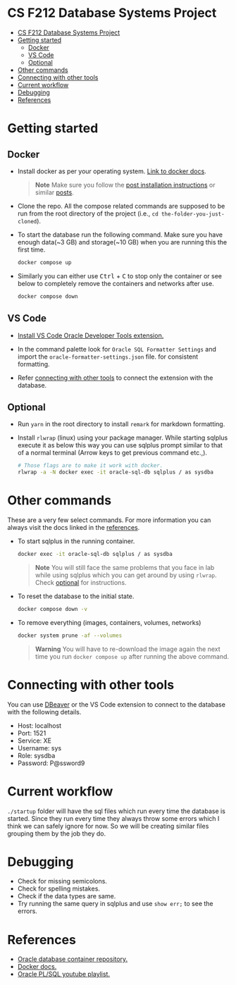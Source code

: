 # CS F212 Database Systems Project

*   [CS F212 Database Systems Project](#cs-f212-database-systems-project)
*   [Getting started](#getting-started)
    *   [Docker](#docker)
    *   [VS Code](#vs-code)
    *   [Optional](#optional)
*   [Other commands](#other-commands)
*   [Connecting with other tools](#connecting-with-other-tools)
*   [Current workflow](#current-workflow)
*   [Debugging](#debugging)
*   [References](#references)

# Getting started

## Docker

*   Install docker as per your operating system. [Link to docker docs](https://docs.docker.com/engine/install/ubuntu/#installation-methods).

    > **Note**
    > Make sure you follow the [post installation instructions](https://docs.docker.com/engine/install/linux-postinstall/) or similar [posts](https://www.digitalocean.com/community/questions/how-to-fix-docker-got-permission-denied-while-trying-to-connect-to-the-docker-daemon-socket).

*   Clone the repo. All the compose related commands are supposed to be run from the root directory of the project (i.e., `cd the-folder-you-just-cloned`).

*   To start the database run the following command. Make sure you have enough data(~3 GB) and storage(~10 GB) when you are running this the first time.

    ```bash
    docker compose up
    ```

*   Similarly you can either use <kbd>Ctrl</kbd> + <kbd>C</kbd> to stop only the container or see below to completely remove the containers and networks after use.

    ```bash
    docker compose down
    ```

## VS Code

*   [Install VS Code Oracle Developer Tools extension.](https://marketplace.visualstudio.com/items?itemName=Oracle.oracledevtools)

*   In the command palette look for `Oracle SQL Formatter Settings` and import the `oracle-formatter-settings.json` file. for consistent formatting.

*   Refer  [connecting with other tools](#connecting-with-other-tools) to connect the extension with the database.

## Optional

*   Run `yarn` in the root directory to install `remark` for markdown formatting.
*   Install `rlwrap` (linux) using your package manager. While starting sqlplus execute it as below this way you can use sqlplus prompt similar to that of a normal terminal (Arrow keys to get previous command etc.,).

    ```bash
    # Those flags are to make it work with docker.
    rlwrap -a -N docker exec -it oracle-sql-db sqlplus / as sysdba
    ```

# Other commands

These are a very few select commands. For more information you can always visit the docs linked in the [references](#references).

*   To start sqlplus in the running container.

    ```bash
    docker exec -it oracle-sql-db sqlplus / as sysdba
    ```

    > **Note**
    > You will still face the same problems that you face in lab while using sqlplus which you can get around by using `rlwrap`. Check [optional](#optional) for instructions.

*   To reset the database to the initial state.

    ```bash
    docker compose down -v
    ```

*   To remove everything (images, containers, volumes, networks)

    ```bash
    docker system prune -af --volumes
    ```

    > **Warning**
    > You will have to re-download the image again the next time you run `docker compose up` after running the above command.

# Connecting with other tools

You can use [DBeaver](https://dbeaver.io/download/) or the VS Code extension to connect to the database with the following details.

*   Host: localhost
*   Port: 1521
*   Service: XE
*   Username: sys
*   Role: sysdba
*   Password: P@ssword9

# Current workflow

`./startup` folder will have the sql files which run every time the database is started. Since they run every time they always throw some errors which I think we can safely ignore for now. So we will be creating similar files grouping them by the job they do.

# Debugging

*   Check for missing semicolons.
*   Check for spelling mistakes.
*   Check if the data types are same.
*   Try running the same query in sqlplus and use `show err;` to see the errors.

# References

*   [Oracle database container repository.](https://container-registry.oracle.com/ords/f?p=113:4:5505774220922:::4:P4_REPOSITORY,AI_REPOSITORY,AI_REPOSITORY_NAME,P4_REPOSITORY_NAME,P4_EULA_ID,P4_BUSINESS_AREA_ID:803,803,Oracle%20Database%20Express%20Edition,Oracle%20Database%20Express%20Edition,1,0\&cs=3ovGLBhIPtwiUSX6-52Lmzy52i5dPCeiH1H6Imux_1gaEMSsq5Dokm-R-CcPzzUfJ8PvVl0xIyXDv8emwFyuBwA)
*   [Docker docs.](https://docs.docker.com/get-started/overview/)
*   [Oracle PL/SQL youtube playlist.](https://www.youtube.com/playlist?list=PLL_LQvNX4xKyiExzq9GKwORoH6nvaRnOQ)
